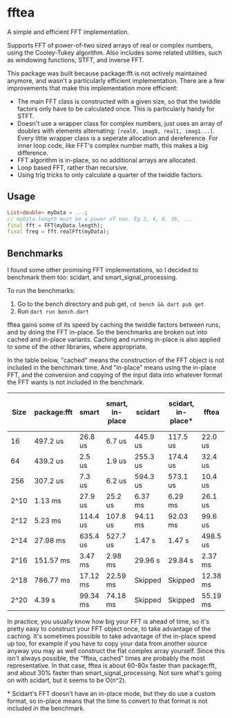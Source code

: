 # fftea

A simple and efficient FFT implementation.

Supports FFT of power-of-two sized arrays of real or complex numbers, using the
Cooley-Tukey algorithm. Also includes some related utilities, such as windowing
functions, STFT, and inverse FFT.

This package was built because package:fft is not actively maintained anymore,
and wasn't a particularly efficient implementation. There are a few
improvements that make this implementation more efficient:

- The main FFT class is constructed with a given size, so that the twiddle
  factors only have to be calculated once. This is particularly handy for STFT.
- Doesn't use a wrapper class for complex numbers, just uses an array of doubles
  with elements alternating: `[real0, imag0, real1, imag1...]`. Every little
  wrapper class is a seperate allocation and dereference. For inner loop code,
  like FFT's complex number math, this makes a big difference.
- FFT algorithm is in-place, so no additional arrays are allocated.
- Loop based FFT, rather than recursive.
- Using trig tricks to only calculate a quarter of the twiddle factors.

## Usage

```dart
List<double> myData = ...;
// myData.length must be a power of two. Eg 2, 4, 8, 16, ...
final fft = FFT(myData.length);
final freq = fft.realFft(myData);
```

## Benchmarks

I found some other promising FFT implementations, so I decided to benchmark them
too: scidart, and smart_signal_processing.

To run the benchmarks:

1. Go to the bench directory and pub get, `cd bench && dart pub get`
2. Run `dart run bench.dart`

fftea gains some of its speed by caching the twiddle factors between runs, and
by doing the FFT in-place. So the benchmarks are broken out into cached and
in-place variants. Caching and running in-place is also applied to some of the
other libraries, where appropriate.

In the table below, "cached" means the construction of the FFT object is not
included in the benchmark time. And "in-place" means using the in-place FFT, and
the conversion and copying of the input data into whatever format the FFT wants
is not included in the benchmark.

| Size | package:fft | smart | smart, in-place | scidart | scidart, in-place* | fftea | fftea, cached | fftea, in-place, cached |
| --- | --- | --- | --- | --- | --- | --- | --- | --- |
| 16 | 497.2 us | 26.8 us | 6.7 us | 445.9 us | 117.5 us | 22.0 us | 3.5 us | 3.0 us |
| 64 | 439.2 us | 2.5 us | 1.9 us | 255.3 us | 174.4 us | 32.4 us | 29.0 us | 20.9 us |
| 256 | 307.2 us | 7.3 us | 6.2 us | 594.3 us | 573.1 us | 10.4 us | 4.3 us | 3.7 us |
| 2^10 | 1.13 ms | 27.9 us | 25.2 us | 6.37 ms | 6.29 ms | 26.1 us | 19.8 us | 17.7 us |
| 2^12 | 5.23 ms | 114.4 us | 107.8 us | 94.11 ms | 92.03 ms | 99.6 us | 89.3 us | 82.0 us |
| 2^14 | 27.98 ms | 635.4 us | 527.7 us | 1.47 s | 1.47 s | 498.5 us | 464.9 us | 391.0 us |
| 2^16 | 151.57 ms | 3.47 ms | 2.98 ms | 29.96 s | 29.84 s | 2.37 ms | 2.15 ms | 1.90 ms |
| 2^18 | 786.77 ms | 17.12 ms | 22.59 ms | Skipped | Skipped | 12.38 ms | 10.78 ms | 9.05 ms |
| 2^20 | 4.39 s | 99.34 ms | 74.18 ms | Skipped | Skipped | 55.19 ms | 51.97 ms | 48.79 ms |

In practice, you usually know how big your FFT is ahead of time, so it's pretty
easy to construct your FFT object once, to take advantage of the caching. It's
sometimes possible to take advantage of the in-place speed up too, for example
if you have to copy your data from another source anyway you may as well
construct the flat complex array yourself. Since this isn't always possible,
the "fftea, cached" times are probably the most representative. In that case,
fftea is about 60-80x faster than package:fft, and about 30% faster than
smart_signal_processing. Not sure what's going on with scidart, but it seems to
be O(n^2).

\* Scidart's FFT doesn't have an in-place mode, but they do use a custom format,
so in-place means that the time to convert to that format is not included in the
benchmark.
